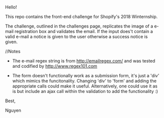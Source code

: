 Hello!

This repo contains the front-end challenge for Shopify's 2018 Winternship.

The challenge, outlined in the challenges page, replicates the image
of a e-mail registration box and validates the email. If the input does't
contain a valid e-mail a notice is given to the user otherwise a success
notice is given.

//Notes
- The e-mail regex string is from http://emailregex.com/ and was tested 
and codified by http://www.regex101.com

- The form doesn't functionally work as a submission form, it's just a 'div'
which mimics the funcitonality. Changing 'div' to 'form' and adding the
appropriate calls could make it useful. Alternatively, one could use it 
as is but include an ajax call within the validation to add the 
functionality :)


Best,

Nguyen
